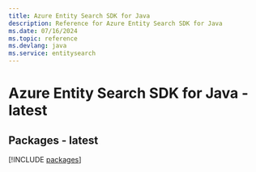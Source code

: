 ```yaml
---
title: Azure Entity Search SDK for Java
description: Reference for Azure Entity Search SDK for Java
ms.date: 07/16/2024
ms.topic: reference
ms.devlang: java
ms.service: entitysearch
---
```

# Azure Entity Search SDK for Java - latest
## Packages - latest
[!INCLUDE [packages](entity-search-index.md)]